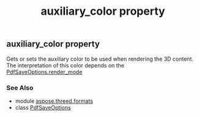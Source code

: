 ﻿---
title: auxiliary_color property
second_title: Aspose.3D for Python via .NET API References
description: 
type: docs
weight: 30
url: /python-net/aspose.threed.formats/pdfsaveoptions/auxiliary_color/
is_root: false
---

## auxiliary_color property


Gets or sets the auxiliary color to be used  when rendering the 3D content.
The interpretation of this color depends on the [PdfSaveOptions.render_mode](/3d/python-net/aspose.threed.formats/pdfsaveoptions#render_mode)

### See Also
* module [aspose.threed.formats](../../)
* class [PdfSaveOptions](/3d/python-net/aspose.threed.formats/pdfsaveoptions)
